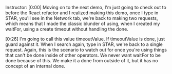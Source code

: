 Instructor: [0:00] Moving on to the next demo, I'm just going to check out to before the React refactor and I realized making this demo, once I type in STAR, you'll see in the Network tab, we're back to making two requests, which means that I made the classic blunder of using, when I created my waitFor, using a create timeout without handling the done.

[0:26] I'm going to call this value timeoutValue. If timeoutValue is done, just guard against it. When I search again, type in STAR, we're back to a single request. Again, this is the scenario to watch out for once you're using things that can't be done inside of other operators. We never want waitFor to be done because of this. We make it a done from outside of it, but it has no concept of an internal done.

